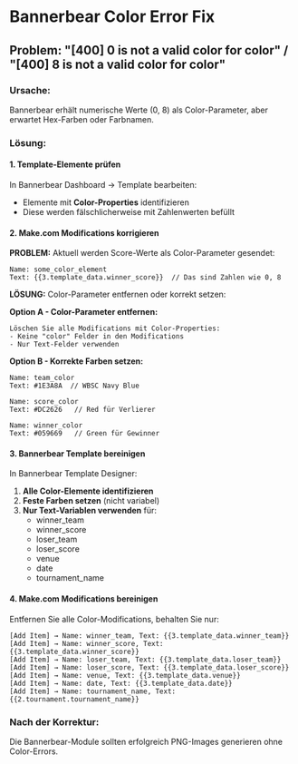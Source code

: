 # Bannerbear Color Error Fix

## Problem: "[400] 0 is not a valid color for color" / "[400] 8 is not a valid color for color"

### Ursache:
Bannerbear erhält numerische Werte (0, 8) als Color-Parameter, aber erwartet Hex-Farben oder Farbnamen.

### Lösung:

#### 1. Template-Elemente prüfen
In Bannerbear Dashboard → Template bearbeiten:
- Elemente mit **Color-Properties** identifizieren
- Diese werden fälschlicherweise mit Zahlenwerten befüllt

#### 2. Make.com Modifications korrigieren

**PROBLEM:** Aktuell werden Score-Werte als Color-Parameter gesendet:
```
Name: some_color_element
Text: {{3.template_data.winner_score}}  // Das sind Zahlen wie 0, 8
```

**LÖSUNG:** Color-Parameter entfernen oder korrekt setzen:

**Option A - Color-Parameter entfernen:**
```
Löschen Sie alle Modifications mit Color-Properties:
- Keine "color" Felder in den Modifications
- Nur Text-Felder verwenden
```

**Option B - Korrekte Farben setzen:**
```
Name: team_color
Text: #1E3A8A  // WBSC Navy Blue

Name: score_color  
Text: #DC2626   // Red für Verlierer

Name: winner_color
Text: #059669   // Green für Gewinner
```

#### 3. Bannerbear Template bereinigen

In Bannerbear Template Designer:
1. **Alle Color-Elemente identifizieren**
2. **Feste Farben setzen** (nicht variabel)
3. **Nur Text-Variablen verwenden** für:
   - winner_team
   - winner_score  
   - loser_team
   - loser_score
   - venue
   - date
   - tournament_name

#### 4. Make.com Modifications bereinigen

Entfernen Sie alle Color-Modifications, behalten Sie nur:
```
[Add Item] → Name: winner_team, Text: {{3.template_data.winner_team}}
[Add Item] → Name: winner_score, Text: {{3.template_data.winner_score}}
[Add Item] → Name: loser_team, Text: {{3.template_data.loser_team}}
[Add Item] → Name: loser_score, Text: {{3.template_data.loser_score}}
[Add Item] → Name: venue, Text: {{3.template_data.venue}}
[Add Item] → Name: date, Text: {{3.template_data.date}}
[Add Item] → Name: tournament_name, Text: {{2.tournament.tournament_name}}
```

### Nach der Korrektur:
Die Bannerbear-Module sollten erfolgreich PNG-Images generieren ohne Color-Errors.